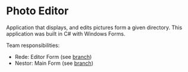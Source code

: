 # Photo Editor
Application that displays, and edits pictures form a given directory. This application was built in C# with Windows Forms.

Team responsibilities:
- Rede: Editor Form (see [branch](https://github.com/nestoralfaro/photo-editor/tree/ExperimentalBranch1))
- Nestor: Main Form (see [branch](https://github.com/nestoralfaro/photo-editor/tree/main-form-nestor))
